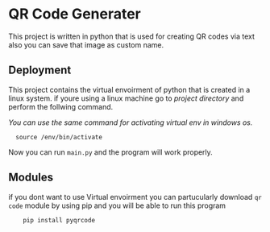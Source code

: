 
# QR Code Generater

This project is written in python that is used for creating QR codes via text also you can save that image as custom name.



## Deployment

This project contains the virtual envoirment of python that is created in a linux system. if youre using a linux machine go to *project directory* and perform the follwing command.

*You can use the same command for activating virtual env in windows os.*
```
  source /env/bin/activate
```
Now you can run `main.py` and the program will work properly.
## Modules

if you dont want to use Virtual envoirment you can partucularly download `qr code` module by using pip and you will be able to run this program


```
    pip install pyqrcode
```
    
